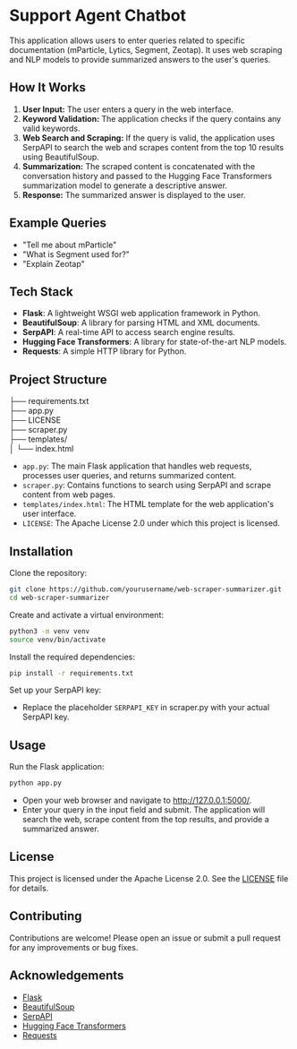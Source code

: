 # Support Agent Chatbot

This application allows users to enter queries related to specific documentation (mParticle, Lytics, Segment, Zeotap). It uses web scraping and NLP models to provide summarized answers to the user's queries.

## How It Works

1. **User Input:** The user enters a query in the web interface.
2. **Keyword Validation:** The application checks if the query contains any valid keywords.
3. **Web Search and Scraping:** If the query is valid, the application uses SerpAPI to search the web and scrapes content from the top 10 results using BeautifulSoup.
4. **Summarization:** The scraped content is concatenated with the conversation history and passed to the Hugging Face Transformers summarization model to generate a descriptive answer.
5. **Response:** The summarized answer is displayed to the user.

## Example Queries

- "Tell me about mParticle"
- "What is Segment used for?"
- "Explain Zeotap"
  
## Tech Stack

- **Flask**: A lightweight WSGI web application framework in Python.
- **BeautifulSoup**: A library for parsing HTML and XML documents.
- **SerpAPI**: A real-time API to access search engine results.
- **Hugging Face Transformers**: A library for state-of-the-art NLP models.
- **Requests**: A simple HTTP library for Python.

## Project Structure
├── requirements.txt <br>
├── app.py <br>
├── LICENSE <br>
├── scraper.py <br>
├── templates/ <br>
│ └── index.html <br>


- `app.py`: The main Flask application that handles web requests, processes user queries, and returns summarized content.
- `scraper.py`: Contains functions to search using SerpAPI and scrape content from web pages.
- `templates/index.html`: The HTML template for the web application's user interface.
- `LICENSE`: The Apache License 2.0 under which this project is licensed.

## Installation
Clone the repository:
```bash
git clone https://github.com/yourusername/web-scraper-summarizer.git
cd web-scraper-summarizer
```
Create and activate a virtual environment:
```bash
python3 -m venv venv
source venv/bin/activate
```
Install the required dependencies:
```bash
pip install -r requirements.txt
```
Set up your SerpAPI key:

- Replace the placeholder `SERPAPI_KEY` in scraper.py with your actual SerpAPI key.

## Usage
Run the Flask application:

```bash
python app.py
```
- Open your web browser and navigate to http://127.0.0.1:5000/.
- Enter your query in the input field and submit. The application will search the web, scrape content from the top results, and provide a summarized answer.


## License

This project is licensed under the Apache License 2.0. See the [LICENSE](LICENSE) file for details.

## Contributing

Contributions are welcome! Please open an issue or submit a pull request for any improvements or bug fixes.

## Acknowledgements

- [Flask](https://flask.palletsprojects.com/)
- [BeautifulSoup](https://www.crummy.com/software/BeautifulSoup/)
- [SerpAPI](https://serpapi.com/)
- [Hugging Face Transformers](https://huggingface.co/transformers/)
- [Requests](https://docs.python-requests.org/en/master/)

